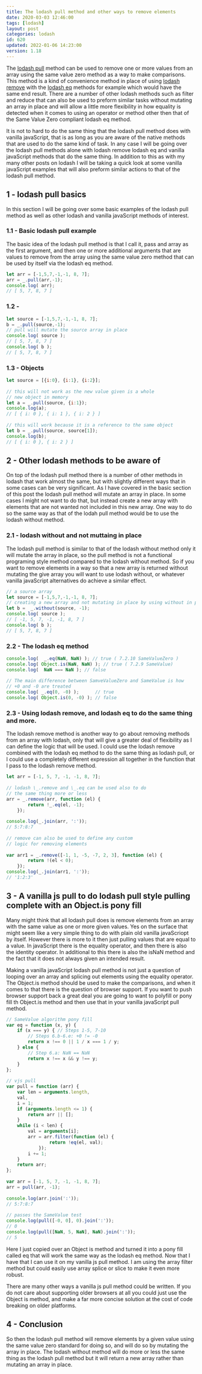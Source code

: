 ```yaml
---
title: The lodash pull method and other ways to remove elements
date: 2020-03-03 12:46:00
tags: [lodash]
layout: post
categories: lodash
id: 620
updated: 2022-01-06 14:23:00
version: 1.18
---
```


The [lodash pull](https://lodash.com/docs/4.17.15#pull) method can be used to remove one or more values from an array using the same value zero method as a way to make comparisons. This method is a kind of convenience method in place of using [lodash remove](/2017/09/19/lodash_remove/) with the [lodash eq](/2019/12/04/lodash_eq/) methods for example which would have the same end result. There are a number of other lodash methods such as filter and reduce that can also be used to preform similar tasks without mutating an array in place and will allow a little more flexibility in how equality is detected when it comes to using an operator or method other then that of the Same Value Zero compliant lodash eq method.

It is not to hard to do the same thing that the lodash pull method does with vanilla javaScript, that is as long as you are aware of the native methods that are used to do the same kind of task. In any case I will be going over the lodash pull methods alone with lodash remove lodash eq and vanilla javaScript methods that do the same thing. In addition to this as with my many other posts on lodash I will be taking a quick look at some vanilla javaScript examples that will also preform similar actions to that of the lodash pull method.

<!-- more -->

## 1 - lodash pull basics

In this section I will be going over some basic examples of the lodash pull method as well as other lodash and vanilla javaScript methods of interest.

### 1.1 - Basic lodash pull example

The basic idea of the lodash pull method is that I call it, pass and array as the first argument, and then one or more additional arguments that are values to remove from the array using the same value zero method that can be used by itself via the lodash eq method.

```js
let arr = [-1,5,7,-1,-1, 8, 7];
arr = _.pull(arr,-1);
console.log( arr);
// [ 5, 7, 8, 7 ]
```

### 1.2 -

```js
let source = [-1,5,7,-1,-1, 8, 7];
b = _.pull(source,-1);
// pull will mutate the source array in place
console.log( source );
// [ 5, 7, 8, 7 ]
console.log( b );
// [ 5, 7, 8, 7 ]
```

### 1.3 - Objects

```js
let source = [{i:0}, {i:1}, {i:2}];
 
// this will not work as the new value given is a whole
// new object in memory
let a = _.pull(source, {i:1});
console.log(a);
// [ { i: 0 }, { i: 1 }, { i: 2 } ]
 
// this will work because it is a reference to the same object
let b = _.pull(source, source[1]);
console.log(b);
// [ { i: 0 }, { i: 2 } ]
```



## 2 - Other lodash methods to be aware of

On top of the lodash pull method there is a number of other methods in lodash that work almost the same, but with slightly different ways that in some cases can be very significant. As I have covered in the basic section of this post the lodash pull method will mutate an array in place. In some cases I might not want to do that, but instead create a new array with elements that are not wanted not included in this new array. One way to do so the same way as that of the lodah pull method would be to use the lodash without method.

### 2.1 - lodash without and not muttaing in place

The lodash pull method is similar to that of the lodash without method only it will mutate the array in place, so the pull method is not a functional programing style method compared to the lodash without method. So if you want to remove elements in a way so that a new array is returned without mutating the give array you will want to use lodash without, or whatever vanilla javaScript alternatives do achieve a similar effect.

```js
// a source array
let source = [-1,5,7,-1,-1, 8, 7];
// creating a new array and not mutating in place by using without in place of pull
let b =  _.without(source, -1);
console.log( source );
// [ -1, 5, 7, -1, -1, 8, 7 ]
console.log( b );
// [ 5, 7, 8, 7 ]
```

### 2.2 - The lodash eq method

```js
console.log(  _.eq(NaN, NaN) ); // true ( 7.2.10 SameValueZero )
console.log( Object.is(NaN, NaN) ); // true ( 7.2.9 SameValue)
console.log(  NaN === NaN ); // false
 
// The main difference between SamveValueZero and SameValue is how
// +0 and -0 are treated
console.log( _.eq(0, -0) );      // true
console.log( Object.is(0, -0) ); // false
```

### 2.3 - Using lodash remove, and lodash eq to do the same thing and more.

The lodash remove method is another way to go about removing methods from an array with lodash, only that will give a greater deal of flexibility as I can define the logic that will be used. I could use the lodash remove combined with the lodash eq method to do the same thing as lodash pull, or I could use a completely different expression all together in the function that I pass to the lodash remove method.

```js
let arr = [-1, 5, 7, -1, -1, 8, 7];
 
// lodash \_.remove and \_.eq can be used also to do
// the same thing more or less
arr = _.remove(arr, function (el) {
        return !_.eq(el, -1);
    });
 
console.log(_.join(arr, ':'));
// 5:7:8:7
 
// remove can also be used to define any custom
// logic for removing elements
 
var arr1 = _.remove([-1, 1, -5, -7, 2, 3], function (el) {
        return !(el < 0);
    });
console.log(_.join(arr1, ':'));
// '1:2:3'
```

## 3 - A vanilla js pull to do lodash pull style pulling complete with an Object.is pony fill

Many might think that all lodash pull does is remove elements from an array with the same value as one or more given values. Yes on the surface that might seem like a very simple thing to do with plain old vanilla javaScriopt by itself. However there is more to it then just pulling values that are equal to a value. In javaScript there is the equality operator, and then there is also the identity operator. In additional to this there is also the isNaN method and the fact that it does not always given an intended result.

Making a vanilla javaScript lodash pull method is not just a question of looping over an array and splicing out elements using the equality operator. The Object.is method should be used to make the comparisons, and when it comes to that there is the question of browser support. If you want to push browser support back a great deal you are going to want to polyfill or pony fill th Object.is method and then use that in your vanilla javaScript pull method.

```js
// SameValue algorithm pony fill
var eq = function (x, y) {
    if (x === y) { // Steps 1-5, 7-10
        // Steps 6.b-6.e: +0 != -0
        return x !== 0 || 1 / x === 1 / y;
    } else {
        // Step 6.a: NaN == NaN
        return x !== x && y !== y;
    }
};
 
// vjs pull
var pull = function (arr) {
    var len = arguments.length,
    val,
    i = 1;
    if (arguments.length <= 1) {
        return arr || [];
    }
    while (i < len) {
        val = arguments[i];
        arr = arr.filter(function (el) {
                return !eq(el, val);
            });
        i += 1;
    }
    return arr;
};
 
var arr = [-1, 5, 7, -1, -1, 8, 7];
arr = pull(arr, -1);
 
console.log(arr.join(':'));
// 5:7:8:7
 
// passes the SameValue test
console.log(pull([-0, 0], 0).join(':'));
// 0
console.log(pull([NaN, 5, NaN], NaN).join(':'));
// 5
```

Here I just copied over an Object is method and turned it into a pony fill called eq that will work the same way as the lodash eq method. Now that I have that I can use it on my vanilla js pull method. I am using the array filter method but could easily use array splice or slice to make it even more robust.

There are many other ways a vanilla js pull method could be written. If you do not care about supporting older browsers at all you could just use the Object is method, and make a far more concise solution at the cost of code breaking on older platforms.

## 4 - Conclusion

So then the lodash pull method will remove elements by a given value using the same value zero standard for doing so, and will do so by mutating the array in place. The lodash without method will do more or less the same thing as the lodash pull method but it will return a new array rather than mutating an array in place.